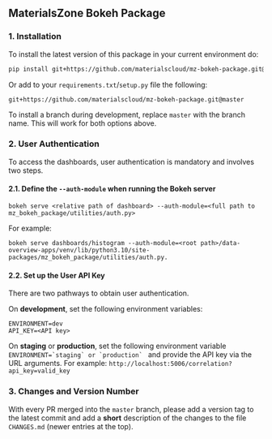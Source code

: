 ## MaterialsZone Bokeh Package

### 1. Installation
To install the latest version of this package in your current environment do:
```bash
pip install git+https://github.com/materialscloud/mz-bokeh-package.git@master
```

Or add to your `requirements.txt`/`setup.py` file the following:
```
git+https://github.com/materialscloud/mz-bokeh-package.git@master
```

To install a branch during development, replace `master` with the branch name.
This will work for both options above.

### 2. User Authentication

To access the dashboards, user authentication is mandatory and involves two steps.

#### 2.1. Define the `--auth-module` when running the Bokeh server
```
bokeh serve <relative path of dashboard> --auth-module=<full path to mz_bokeh_package/utilities/auth.py>
```
For example:
```
bokeh serve dashboards/histogram --auth-module=<root path>/data-overview-apps/venv/lib/python3.10/site-packages/mz_bokeh_package/utilities/auth.py.
```

#### 2.2. Set up the User API Key

There are two pathways to obtain user authentication.

On **development**, set the following environment variables:
```
ENVIRONMENT=dev
API_KEY=<API key>
```

On **staging** or **production**, set the following environment variable ```ENVIRONMENT=`staging` or `production` ```
and provide the API key via the URL arguments. For example: `http://localhost:5006/correlation?api_key=valid_key` 



### 3. Changes and Version Number
With every PR merged into the `master` branch, please add a version tag to the latest commit
and add a __short__ description of the changes to the file `CHANGES.md` (newer entries at the top).